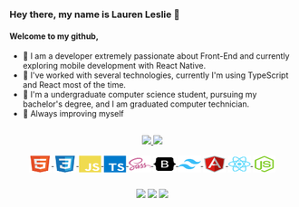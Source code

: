 ### Hey there, my name is Lauren Leslie 👋

#### Welcome to my github,

- 💙 I am a developer extremely passionate about Front-End and currently exploring mobile development with React Native.
- 💜 I've worked with several technologies, currently I'm using TypeScript and React most of the time.
- 💙 I'm a undergraduate computer science student, pursuing my bachelor's degree, and I am graduated computer technician.
- 💜 Always improving myself

##

<div align="center">
  <a href="https://github.com/lesada">
  <img height="180em" src="https://github-readme-stats.vercel.app/api?username=lesada&show_icons=true&theme=nightowl&include_all_commits=true&count_private=true"/>
  <img height="180em" src="https://github-readme-stats.vercel.app/api/top-langs/?username=lesada&layout=compact&langs_count=7&theme=nightowl"/>
</div>

<div style="display: inline_block" align="center"><br>
  <img align="center" alt="Icon HTML" height="30" width="40" src="https://raw.githubusercontent.com/devicons/devicon/master/icons/html5/html5-original.svg">
  <img align="center" alt="Icon CSS" height="30" width="40" src="https://raw.githubusercontent.com/devicons/devicon/master/icons/css3/css3-original.svg">
  <img align="center" alt="Icon Js" height="30" width="40" src="https://raw.githubusercontent.com/devicons/devicon/master/icons/javascript/javascript-plain.svg">
  <img align="center" alt="Icon Ts" height="30" width="40" src="https://raw.githubusercontent.com/devicons/devicon/master/icons/typescript/typescript-plain.svg">
  <img align="center" alt="Icon SASS" height="30" width="40" src="https://raw.githubusercontent.com/devicons/devicon/master/icons/sass/sass-original.svg">
  <img align="center" alt="Icon Bootstrap" height="30" width="40" src="https://raw.githubusercontent.com/devicons/devicon/master/icons/bootstrap/bootstrap-plain.svg">
 <img align="center" alt="Icon Tailwind" height="30" width="40" src="https://raw.githubusercontent.com/devicons/devicon/master/icons/tailwindcss/tailwindcss-plain.svg">
  <img align="center" alt="Icon Angular" height="30" width="40" src="https://raw.githubusercontent.com/devicons/devicon/master/icons/angularjs/angularjs-original.svg">
  <img align="center" alt="Icon Angular" height="30" width="40" src="https://raw.githubusercontent.com/devicons/devicon/master/icons/react/react-original.svg">
  <img align="center" alt="Icon Node" height="30" width="40" src="https://raw.githubusercontent.com/devicons/devicon/master/icons/nodejs/nodejs-original.svg">
 
</div>

##

<div align="center"> 
  <a href="https://instagram.com/les_ada_" target="_blank"><img src="https://img.shields.io/badge/-Instagram-%23E4405F?style=for-the-badge&logo=instagram&logoColor=white" target="_blank"></a>
  <a href = "mailto:laurenlesliesilva@gmail.com"><img src="https://img.shields.io/badge/-Gmail-%23333?style=for-the-badge&logo=gmail&logoColor=white" target="_blank"></a>
  <a href="https://www.linkedin.com/in/lauren-leslie-ferreira-da-silva-9b3bb6157/" target="_blank"><img src="https://img.shields.io/badge/-LinkedIn-%230077B5?style=for-the-badge&logo=linkedin&logoColor=white" target="_blank"></a> 
  
</div>
